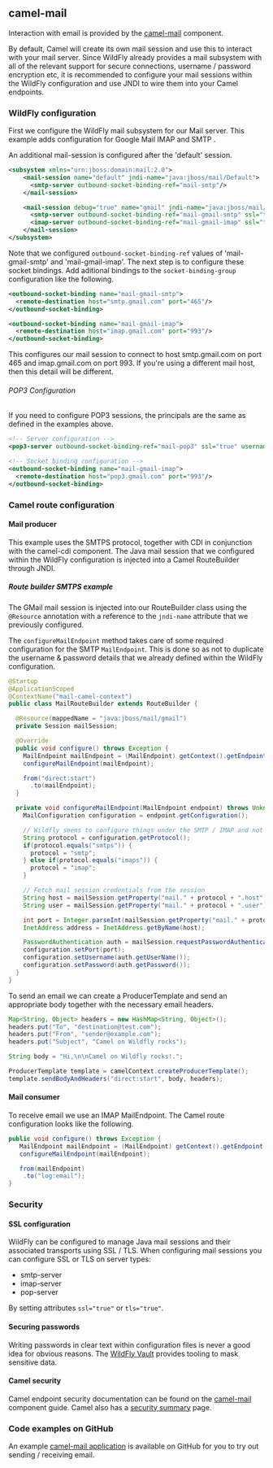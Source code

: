 ## camel-mail

Interaction with email is provided by the [camel-mail](http://camel.apache.org/mail.html) component.

By default, Camel will create its own mail session and use this to interact with your mail server. Since WildFly already provides a mail subsystem with all of the relevant support for secure connections, username / password encryption etc, it is recommended to configure your mail sessions within the WildFly configuration and use JNDI to wire them into your Camel endpoints.

### WildFly configuration
First we configure the WildFly mail subsystem for our Mail server. This example adds configuration for Google Mail IMAP and SMTP .

An additional mail-session is configured after the 'default' session.
```xml
<subsystem xmlns="urn:jboss:domain:mail:2.0">
    <mail-session name="default" jndi-name="java:jboss/mail/Default">
      <smtp-server outbound-socket-binding-ref="mail-smtp"/>
    </mail-session>

    <mail-session debug="true" name="gmail" jndi-name="java:jboss/mail/gmail">
      <smtp-server outbound-socket-binding-ref="mail-gmail-smtp" ssl="true" username="your-username-here" password="your-password-here"/>
      <imap-server outbound-socket-binding-ref="mail-gmail-imap" ssl="true" username="your-username-here" password="your-password-here"/>
    </mail-session>
</subsystem>
```
Note that we configured `outbound-socket-binding-ref` values of 'mail-gmail-smtp' and 'mail-gmail-imap'. The next step is to configure these socket bindings. Add aditional bindings to the `socket-binding-group` configuration like the following.
```xml
<outbound-socket-binding name="mail-gmail-smtp">
  <remote-destination host="smtp.gmail.com" port="465"/>
</outbound-socket-binding>

<outbound-socket-binding name="mail-gmail-imap">
  <remote-destination host="imap.gmail.com" port="993"/>
</outbound-socket-binding>
```
This configures our mail session to connect to host smtp.gmail.com on port 465 and imap.gmail.com on port 993. If you're using a different mail host, then this detail will be different.

###### POP3 Configuration

If you need to configure POP3 sessions, the principals are the same as defined in the examples above.
```xml
<!-- Server configuration -->
<pop3-server outbound-socket-binding-ref="mail-pop3" ssl="true" username="your-username-here" password="your-password-here"/>

<!-- Socket binding configuration -->
<outbound-socket-binding name="mail-gmail-imap">
  <remote-destination host="pop3.gmail.com" port="993"/>
</outbound-socket-binding>
```

### Camel route configuration

#### Mail producer
This example uses the SMTPS protocol, together with CDI in conjunction with the camel-cdi component. The Java mail session that we configured within the WildFly configuration is injected into a Camel RouteBuilder through JNDI.

##### Route builder SMTPS example
The GMail mail session is injected into our RouteBuilder class using the `@Resource` annotation with a reference to the `jndi-name` attribute that we  previously configured.

The `configureMailEndpoint` method takes care of some required configuration for the SMTP `MailEndpoint`. This is done so as not to duplicate the username & password details that we already defined within the WildFly configuration.

```java
@Startup
@ApplicationScoped
@ContextName("mail-camel-context")
public class MailRouteBuilder extends RouteBuilder {

  @Resource(mappedName = "java:jboss/mail/gmail")
  private Session mailSession;

  @Override
  public void configure() throws Exception {
    MailEndpoint mailEndpoint = (MailEndpoint) getContext().getEndpoint("smtps://smtp.gmail.com");
    configureMailEndpoint(mailEndpoint);

    from("direct:start")
      .to(mailEndpoint);
  }

  private void configureMailEndpoint(MailEndpoint endpoint) throws UnknownHostException {
    MailConfiguration configuration = endpoint.getConfiguration();

    // Wildfly seems to configure things under the SMTP / IMAP and not SMTPS / IMAPS
    String protocol = configuration.getProtocol();
    if(protocol.equals("smtps")) {
      protocol = "smtp";
    } else if(protocol.equals("imaps")) {
      protocol = "imap";
    }

    // Fetch mail session credentials from the session
    String host = mailSession.getProperty("mail." + protocol + ".host");
    String user = mailSession.getProperty("mail." + protocol + ".user");

    int port = Integer.parseInt(mailSession.getProperty("mail." + protocol + ".port"));
    InetAddress address = InetAddress.getByName(host);

    PasswordAuthentication auth = mailSession.requestPasswordAuthentication(address, port, protocol, null, user);
    configuration.setPort(port);
    configuration.setUsername(auth.getUserName());
    configuration.setPassword(auth.getPassword());
  }
}
```
To send an email we can create a ProducerTemplate and send an appropriate body together with the necessary email headers.

```java
Map<String, Object> headers = new HashMap<String, Object>();
headers.put("To", "destination@test.com");
headers.put("From", "sender@example.com");
headers.put("Subject", "Camel on Wildfly rocks");

String body = "Hi,\n\nCamel on Wildfly rocks!.";

ProducerTemplate template = camelContext.createProducerTemplate();
template.sendBodyAndHeaders("direct:start", body, headers);
```

#### Mail consumer
To receive email we use an IMAP MailEndpoint. The Camel route configuration looks like the following.
```java
public void configure() throws Exception {
   MailEndpoint mailEndpoint = (MailEndpoint) getContext().getEndpoint("imaps://imap.gmail.com");
   configureMailEndpoint(mailEndpoint);

   from(mailEndpoint)
    .to("log:email");
}
```

### Security

#### SSL configuration
WildFly can be configured to manage Java mail sessions and their associated transports using SSL / TLS. When configuring mail sessions you can configure SSL or TLS on server types:

* smtp-server
* imap-server
* pop-server

By setting attributes `ssl="true"` or `tls="true"`.

#### Securing passwords

Writing passwords in clear text within configuration files is never a good idea for obvious reasons. The [WildFly Vault](https://developer.jboss.org/wiki/JBossAS7SecuringPasswords) provides tooling to mask sensitive data.

#### Camel security

Camel endpoint security documentation can be found on the [camel-mail](http://camel.apache.org/mail.html) component guide. Camel also has a [security summary](http://camel.apache.org/security.html) page.


### Code examples on GitHub

An example [camel-mail application](https://github.com/wildfly-extras/wildfly-camel/tree/master/examples/camel-mail) is available on GitHub for you to try out sending / receiving email.


